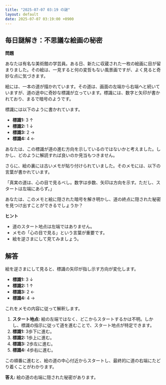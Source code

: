 ```yaml
---
title: "2025-07-07 03:19 の謎"
layout: default
date: 2025-07-07 03:19:00 +0900
---
```

## 毎日謎解き：不思議な絵画の秘密

**問題**

あなたは有名な美術館の学芸員。ある日、新たに収蔵された一枚の絵画に目が留まりました。その絵は、一見すると何の変哲もない風景画ですが、よく見ると奇妙な点に気づきます。

絵には、一本の道が描かれています。その道は、画面の左端から右端へと続いていますが、道の途中に奇妙な標識が立っています。標識には、数字と矢印が書かれており、まるで暗号のようです。

標識には以下のように書かれています。

*   **標識1:** 3 ↑
*   **標識2:** 1 ↓
*   **標識3:** 2 →
*   **標識4:** 4 ←

あなたは、この標識が道の進む方向を示しているのではないかと考えました。しかし、どのように解読すれば良いのか見当もつきません。

さらに、絵の裏には古いメモが貼り付けられていました。そのメモには、以下の言葉が書かれています。

「真実の道は、心の目で見るべし。数字は歩数、矢印は方向を示す。ただし、スタートは左端にあらず。」

あなたは、このメモと絵に隠された暗号を解き明かし、道の終点に隠された秘密を見つけ出すことができるでしょうか？

**ヒント**

*   道のスタート地点は左端ではありません。
*   メモの「心の目で見る」という言葉が重要です。
*   絵を逆さまにして見てみましょう。

## 解答

絵を逆さまにして見ると、標識の矢印が指し示す方向が変化します。

*   **標識1:** 3 ↓
*   **標識2:** 1 ↑
*   **標識3:** 2 ←
*   **標識4:** 4 →

これをメモの内容に従って解釈します。

1.  **スタート地点:** 絵の左端ではなく、どこからスタートするかは不明。しかし、標識の指示に従って道を進むことで、スタート地点が特定できます。
2.  **標識1:** 3歩下に進む。
3.  **標識2:** 1歩上に進む。
4.  **標識3:** 2歩左に進む。
5.  **標識4:** 4歩右に進む。

この順番に進むと、絵の道の中心付近からスタートし、最終的に道の右端にたどり着くことがわかります。

**答え:** 絵の道の右端に隠された秘密があります。

